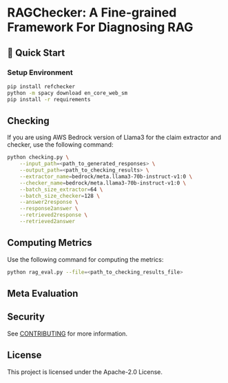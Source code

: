 # RAGChecker: A Fine-grained Framework For Diagnosing RAG

## 🚀 Quick Start

### Setup Environment

```bash
pip install refchecker
python -m spacy download en_core_web_sm
pip install -r requirements
```


## Checking

If you are using AWS Bedrock version of Llama3 for the claim extractor and checker, use the following command:


```bash
python checking.py \
    --input_path=<path_to_generated_responses> \
    --output_path=<path_to_checking_results> \
    --extractor_name=bedrock/meta.llama3-70b-instruct-v1:0 \
    --checker_name=bedrock/meta.llama3-70b-instruct-v1:0 \
    --batch_size_extractor=64 \
    --batch_size_checker=128 \
    --answer2response \
    --response2answer \
    --retrieved2response \
    --retrieved2answer
```


## Computing Metrics

Use the following command for computing the metrics:

```bash
python rag_eval.py --file=<path_to_checking_results_file>
```

## Meta Evaluation



## Security

See [CONTRIBUTING](CONTRIBUTING.md#security-issue-notifications) for more information.

## License

This project is licensed under the Apache-2.0 License.

